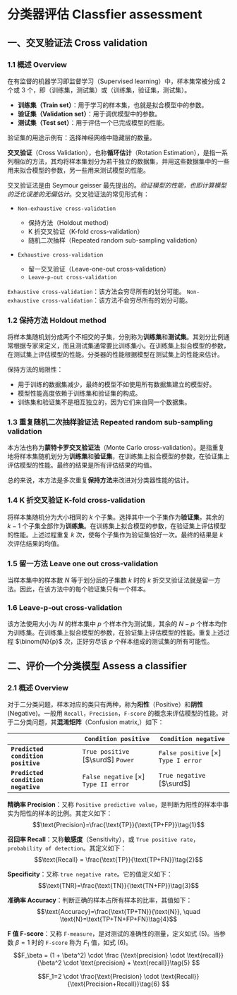 # 分类器评估 Classfier assessment

## 一、交叉验证法 Cross validation

### 1.1 概述 Overview

在有监督的机器学习即监督学习（Supervised learning）中，样本集常被分成 2 个或 3 个，即（训练集，测试集）或（训练集，验证集，测试集）。

- **训练集（Train set）**：用于学习的样本集，也就是拟合模型中的参数。
- **验证集（Validation set）**：用于调优模型中的参数。
- **测试集（Test set）**：用于评估一个已完成模型的性能。

验证集的用途示例有：选择神经网络中隐藏层的数量。

**交叉验证**（Cross Validation），也称**循环估计**（Rotation Estimation），是指一系列相似的方法，其均将样本集划分为若干独立的数据集，并用这些数据集中的一些用来拟合模型的参数，另一些用来测试模型的性能。

交叉验证法是由 Seymour geisser 最先提出的。*验证模型的性能，也即计算模型的泛化误差的无偏估计*。交叉验证法的常见形式有：

- `Non-exhaustive cross-validation`
  - 保持方法（Holdout method）
  - K 折交叉验证（K-fold cross-validation）
  - 随机二次抽样（Repeated random sub-sampling validation）

- `Exhaustive cross-validation`
  - 留一交叉验证（Leave-one-out cross-validation）
  - `Leave-p-out cross-validation`

`Exhaustive cross-validation`：该方法会穷尽所有的划分可能。
`Non-exhaustive cross-validation`：该方法不会穷尽所有的划分可能。

### 1.2 保持方法 Holdout method

将样本集随机划分成两个不相交的子集，分别称为**训练集**和**测试集**。其划分比例通常根据专家来定义，而且测试集通常要比训练集小。在训练集上拟合模型的参数，在测试集上评估模型的性能。分类器的性能根据模型在测试集上的性能来估计。

保持方法的局限性：

- 用于训练的数据集减少，最终的模型不如使用所有数据集建立的模型好。
- 模型性能高度依赖于训练集和验证集的构成。
- 训练集和验证集不是相互独立的，因为它们来自同一个数据集。

### 1.3 重复随机二次抽样验证法 Repeated random sub-sampling validation

本方法也称为**蒙特卡罗交叉验证法**（Monte Carlo cross-validation）。是指重复地将样本集随机划分为**训练集**和**验证集**，在训练集上拟合模型的参数，在验证集上评估模型的性能。最终的结果是所有评估结果的均值。

总的来说，本方法是多次重复**保持方法**来改进对分类器性能的估计。

### 1.4 K 折交叉验证 K-fold cross-validation

将样本集随机分为大小相同的 $k$ 个子集。选择其中一个子集作为**验证集**，其余的 $k-1$ 个子集全部作为**训练集**。在训练集上拟合模型的参数，在验证集上评估模型的性能。上述过程重复 $k$ 次，使每个子集作为验证集恰好一次。最终的结果是 $k$ 次评估结果的均值。

### 1.5 留一方法 Leave one out cross-validation

当样本集中的样本数 $N$ 等于划分后的子集数 $k$ 时的 $k$ 折交叉验证法就是留一方法。因此，在该方法中的每个验证集只有一个样本。

### 1.6 Leave-p-out cross-validation

该方法使用大小为 $N$ 的样本集中 $p$ 个样本作为测试集，其余的 $N-p$ 个样本均作为训练集。在训练集上拟合模型的参数，在验证集上评估模型的性能。重复上述过程 $\binom{N}{p}$ 次，正好穷尽该 $p$ 个样本组成的测试集的所有可能性。

## 二、评价一个分类模型 Assess a classifier

### 2.1 概述 Overview

对于二分类问题，样本对应的类只有两种，称为**阳性**（Positive）和**阴性**(Negative)。一般用 `Recall`，`Precision`，`F-score` 的概念来评估模型的性能。对于二分类问题，其**混淆矩阵**（Confusion matrix,）如下：

|                                    | `Condition positive`                        | `Condition negative`                       |
| ---------------------------------- | ------------------------------------------- | ------------------------------------------ |
| **`Predicted condition positive`** | `True positive` [$\surd$] `Power`           | `False positive` [$\times$] `Type I error` |
| **`Predicted condition negative`** | `False negative` [$\times$] `Type II error` | `True negative` [$\surd$]                  |

**精确率 Precision**：又称 `Positive predictive value`，是判断为阳性的样本中事实为阳性的样本的比例。其定义如下：
$$\text{Precision}=\frac{\text{TP}}{\text{TP+FP}}\tag{1}$$

**召回率 Recall**：又称**敏感度**（Sensitivity），或 `True positive rate`，`probability of detection`。其定义如下：
$$\text{Recall} = \frac{\text{TP}}{\text{TP+FN}}\tag{2}$$

**Specificity**：又称 `true negative rate`。它的值定义如下：
$$\text{TNR}=\frac{\text{TN}}{\text{TN+FP}}\tag{3}$$

**准确率 Accuracy**：判断正确的样本占所有样本的比率，其值如下：
$$\text{Accuracy}=\frac{\text{TP+TN}}{\text{N}}, \quad \text{N}=\text{TP+TN+FP+FN}\tag{4}$$

**F 值 F-score**：又称 `F-measure`，是对测试的准确性的测量，定义如式 $(5)$。当参数 $\beta=1$ 时的 `F-score` 称为 $F_1$ 值，如式 $(6)$。
$$F_\beta = (1 + \beta^2) \cdot \frac {\text{precision} \cdot \text{recall}} {\beta^2 \cdot \text{precision} + \text{recall}}\tag{5}
$$

$$F_1=2 \cdot \frac{\text{Precision} \cdot \text{Recall}}{\text{Precision+Recall}}\tag{6}
$$
